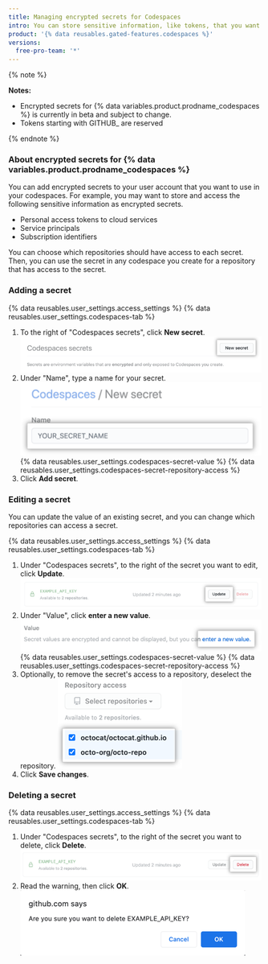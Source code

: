 ```yaml
---
title: Managing encrypted secrets for Codespaces
intro: You can store sensitive information, like tokens, that you want to access in your codespaces via environment variables.
product: '{% data reusables.gated-features.codespaces %}'
versions:
  free-pro-team: '*'
---
```


{% note %}

**Notes:** 

- Encrypted secrets for {% data variables.product.prodname_codespaces %} is currently in beta and subject to change.
- Tokens starting with GITHUB_ are reserved

{% endnote %}

### About encrypted secrets for {% data variables.product.prodname_codespaces %}

You can add encrypted secrets to your user account that you want to use in your codespaces. For example, you may want to store and access the following sensitive information as encrypted secrets.

- Personal access tokens to cloud services
- Service principals
- Subscription identifiers

You can choose which repositories should have access to each secret. Then, you can use the secret in any codespace you create for a repository that has access to the secret.

### Adding a secret

{% data reusables.user_settings.access_settings %}
{% data reusables.user_settings.codespaces-tab %}
1. To the right of "Codespaces secrets", click **New secret**.
  !["New secret" button](/assets/images/help/settings/codespaces-new-secret-button.png)
1. Under "Name", type a name for your secret.
  !["Name" text box](/assets/images/help/settings/codespaces-secret-name-field.png)
{% data reusables.user_settings.codespaces-secret-value %}
{% data reusables.user_settings.codespaces-secret-repository-access %}
1. Click **Add secret**.

### Editing a secret

You can update the value of an existing secret, and you can change which repositories can access a secret.

{% data reusables.user_settings.access_settings %}
{% data reusables.user_settings.codespaces-tab %}
1. Under "Codespaces secrets", to the right of the secret you want to edit, click **Update**.
  !["Update" button](/assets/images/help/settings/codespaces-secret-update-button.png)
1. Under "Value", click **enter a new value**.
  !["enter a new value" link](/assets/images/help/settings/codespaces-secret-update-value-text.png)
{% data reusables.user_settings.codespaces-secret-value %}
{% data reusables.user_settings.codespaces-secret-repository-access %}
1. Optionally, to remove the secret's access to a repository, deselect the repository.
  ![Checkboxes to remove access to repositories](/assets/images/help/settings/codespaces-secret-repository-checkboxes.png)
1. Click **Save changes**.

### Deleting a secret

{% data reusables.user_settings.access_settings %}
{% data reusables.user_settings.codespaces-tab %}
1. Under "Codespaces secrets", to the right of the secret you want to delete, click **Delete**.
  !["Delete" button](/assets/images/help/settings/codespaces-secret-delete-button.png)
1. Read the warning, then click **OK**.
  ![Confirmation to delete secret](/assets/images/help/settings/codespaces-secret-delete-warning.png)
